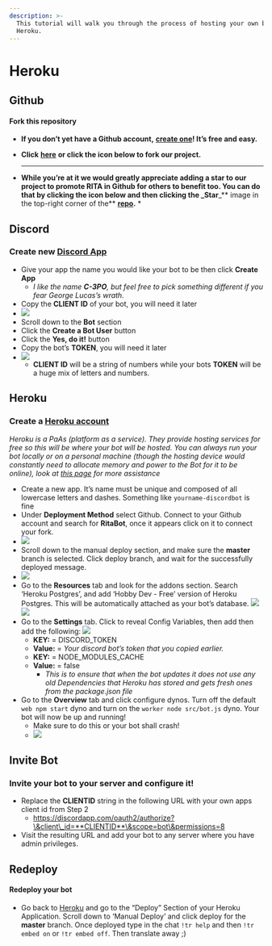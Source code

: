 ```yaml
---
description: >-
  This tutorial will walk you through the process of hosting your own bot via
  Heroku.
---
```


# Heroku

## Github

#### Fork this repository <a href="#step-1---fork-this-repository" id="step-1---fork-this-repository"></a>

* **If you don’t yet have a Github account,** [**create one**](https://github.com/join)**! It’s free and easy.**
*   **Click** [**here**](https://github.com/RitaBot-Project/RitaBot/fork) **or click the icon below to fork our project.**

    ***
* **While you’re at it we would greatly appreciate adding a star to our project to promote RITA in Github for others to benefit too. You can do that by clicking the icon below and then clicking the \_Star**\_\*\* image in the top-right corner of the\*\* [**repo**](https://github.com/RitaBot-Project/RitaBot)**.** \*

## Discord

### Create new [Discord App](https://discordapp.com/developers/applications)

* Give your app the name you would like your bot to be then click **Create App**
  * _I like the name **C-3PO**, but feel free to pick something different if you fear George Lucas’s wrath._
* Copy the **CLIENT ID** of your bot, you will need it later
* ![](https://ritabot.gg/assets/images/Client\_ID.png)
* Scroll down to the **Bot** section
* Click the **Create a Bot User** button
* Click the **Yes, do it!** button
* Copy the bot’s **TOKEN**, you will need it later
* ![](https://ritabot.gg/assets/images/Token\_ID.png)
  * **CLIENT ID** will be a string of numbers while your bots **TOKEN** will be a huge mix of letters and numbers.

## Heroku

### Create a [Heroku account](https://signup.heroku.com/login)

_Heroku is a PaAs (platform as a service). They provide hosting services for free so this will be where your bot will be hosted. You can always run your bot locally or on a personal machine (though the hosting device would constantly need to allocate memory and power to the Bot for it to be online), look at_ [_this page_](https://ritabot.gg/local/) _for more assistance_

* Create a new app. It’s name must be unique and composed of all lowercase letters and dashes. Something like `yourname-discordbot` is fine
* Under **Deployment Method** select Github. Connect to your Github account and search for **RitaBot**, once it appears click on it to connect your fork.
* ![](https://ritabot.gg/assets/images/Deploy\_part\_1.png)
* Scroll down to the manual deploy section, and make sure the **master** branch is selected. Click deploy branch, and wait for the successfully deployed message.
* ![](https://ritabot.gg/assets/images/Deploy\_part\_2.png)
* Go to the **Resources** tab and look for the addons section. Search ‘Heroku Postgres’, and add ‘Hobby Dev - Free’ version of Heroku Postgres. This will be automatically attached as your bot’s database. ![](https://ritabot.gg/assets/images/postgres\_1.png)\
  ![](https://ritabot.gg/assets/images/postgres\_2.png)
* Go to the **Settings** tab. Click to reveal Config Variables, then add then add the following: ![](https://ritabot.gg/assets/images/Config\_vars.png)
  * **KEY:** = DISCORD\_TOKEN
  * **Value:** = _Your discord bot’s token that you copied earlier._
  * **KEY:** = NODE\_MODULES\_CACHE
  * **Value:** = false
    * _This is to ensure that when the bot updates it does not use any old Dependencies that Heroku has stored and gets fresh ones from the package.json file_
* Go to the **Overview** tab and click configure dynos. Turn off the default `web npm start` dyno and turn on the `worker node src/bot.js` dyno. Your bot will now be up and running!
  * Make sure to do this or your bot shall crash!
  * ![](https://ritabot.gg/assets/images/Dynos.png)

## Invite Bot

### Invite your bot to your server and configure it!

* Replace the **CLIENTID** string in the following URL with your own apps client id from Step 2
  * https://discordapp.com/oauth2/authorize?\&client\_id=**CLIENTID**\&scope=bot\&permissions=8
* Visit the resulting URL and add your bot to any server where you have admin privileges.

## **Redeploy**

#### Redeploy your bot <a href="#step-5---redeploy-your-bot" id="step-5---redeploy-your-bot"></a>

* Go back to [Heroku](https://heroku.com) and go to the “Deploy” Section of your Heroku Application. Scroll down to ‘Manual Deploy’ and click deploy for the **master** branch. Once deployed type in the chat `!tr help` and then `!tr embed on` or `!tr embed off`. Then translate away ;)
